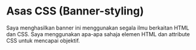 # Asas CSS (Banner-styling)

Saya menghasilkan banner ini menggunakan segala ilmu berkaitan HTML dan CSS.
Saya menggunakan apa-apa sahaja elemen HTML dan attribute CSS untuk mencapai objektif.

 
 
